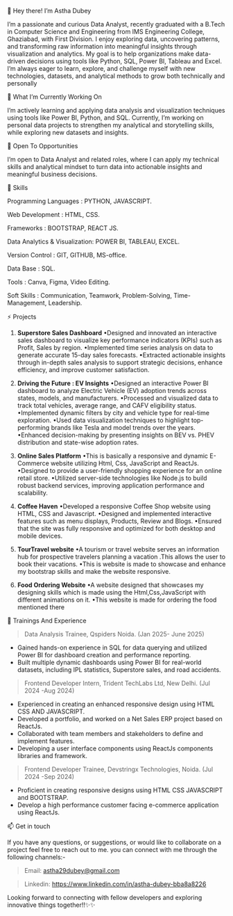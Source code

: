 👋 Hey there! I’m Astha Dubey

I’m a passionate and curious Data Analyst, recently graduated with a B.Tech in Computer Science and Engineering from IMS Engineering College, Ghaziabad, with First Division.
I enjoy exploring data, uncovering patterns, and transforming raw information into meaningful insights through visualization and analytics. My goal is to help organizations make data-driven decisions using tools like Python, SQL, Power BI, Tableau and Excel.
I’m always eager to learn, explore, and challenge myself with new technologies, datasets, and analytical methods to grow both technically and personally

🔭 What I’m Currently Working On

I’m actively learning and applying data analysis and visualization techniques using tools like Power BI, Python, and SQL.
Currently, I’m working on personal data projects to strengthen my analytical and storytelling skills, while exploring new datasets and insights.

💼 Open To Opportunities

I’m open to Data Analyst and related roles, where I can apply my technical skills and analytical mindset to turn data into actionable insights and meaningful business decisions.

🌱 Skills 

Programming Languages : PYTHON, JAVASCRIPT.

Web Development : HTML, CSS.

Frameworks : BOOTSTRAP, REACT JS.

Data Analytics & Visualization: POWER BI, TABLEAU, EXCEL.

Version Control : GIT, GITHUB, MS-office.

Data Base : SQL.

Tools : Canva, Figma, Video Editing.

Soft Skills : Communication, Teamwork, Problem-Solving, Time-Management, Leadership.


⚡ Projects

1. **Superstore Sales Dashboard**
•Designed and innovated an interactive sales dashboard to visualize key performance indicators (KPIs) 
such as Profit, Sales by region.
•Implemented time series analysis on data to generate accurate 15-day sales forecasts.
•Extracted actionable insights through in-depth sales analysis to support strategic decisions, enhance 
efficiency, and improve customer satisfaction.

2. **Driving the Future : EV Insights**
•Designed an interactive Power BI dashboard to analyze Electric Vehicle (EV) adoption trends across states, models, and manufacturers.
•Processed and visualized data to track total vehicles, average range, and CAFV eligibility status.
•Implemented dynamic filters by city and vehicle type for real-time exploration.
•Used data visualization techniques to highlight top-performing brands like Tesla and model trends over the years.
•Enhanced decision-making by presenting insights on BEV vs. PHEV distribution and state-wise adoption rates.

3. **Online Sales Platform**
•This is basically a responsive and dynamic E-Commerce website utilizing Html, Css,
JavaScript and ReactJs.
•Designed to provide a user-friendly shopping experience for an online retail store.
•Utilized server-side technologies like Node.js to build robust backend services, improving
application performance and scalability.

4. **Coffee Haven**
•Developed a responsive Coffee Shop website using HTML, CSS and Javascript.
•Designed and implemented interactive features such as menu displays, Products, Review and
 Blogs.
•Ensured that the site was fully responsive and optimized for both desktop and mobile devices.

5. **TourTravel website**
•A tourism or travel website serves an information hub for prospective travelers planning a
vacation .This allows the user to book their vacations.
•This is website is made to showcase and enhance my bootstrap skills and make the website
responsive.

6. **Food Ordering Website**
•A website designed that showcases my designing skills which is made using the
Html,Css,JavaScript with different animations on it.
•This website is made for ordering the food mentioned there


💬 Trainings And Experience
> Data Analysis Trainee, Qspiders Noida. (Jan 2025- June 2025)

* Gained hands-on experience in SQL for data querying and utilized Power BI for dashboard creation 
and performance reporting.
* Built multiple dynamic dashboards using Power BI for real-world datasets, including IPL statistics, 
Superstore sales, and road accidents.


> Frontend Developer Intern, Trident TechLabs Ltd, New Delhi. (Jul 2024 -Aug 2024)

* Experienced in creating an enhanced responsive design using HTML CSS AND JAVASCRIPT.
* Developed a portfolio, and worked on a Net Sales ERP project based on ReactJs.
* Collaborated with team members and stakeholders to define and implement features.
* Developing a user interface components using ReactJs components libraries and framework.

>Frontend Developer Trainee, Devstringx Technologies, Noida. (Jul 2024 -Sep 2024)

* Proficient in creating responsive designs using HTML CSS JAVASCRIPT and BOOTSTRAP.
* Develop a high performance customer facing e-commerce application using ReactJs.


 📫 Get in touch

If you have any questions, or suggestions, or would like to collaborate on a project feel free to reach out to me. you can connect with me through the following channels:-

> Email: astha29dubey@gmail.com

> Linkedin: https://www.linkedin.com/in/astha-dubey-bba8a8226

Looking forward to connecting with fellow developers and exploring innovative things together!!✨✨ 



